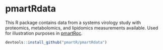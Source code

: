 # pmartRdata

This R package contains data from a systems virology study with proteomics, metabolomics, and lipidomics measurements available. Used for illustration purposes in [pmartRqc](https://github.com/pmartR/pmartRqc).

``` r
devtools::install_github("pmartR/pmartRdata")
```